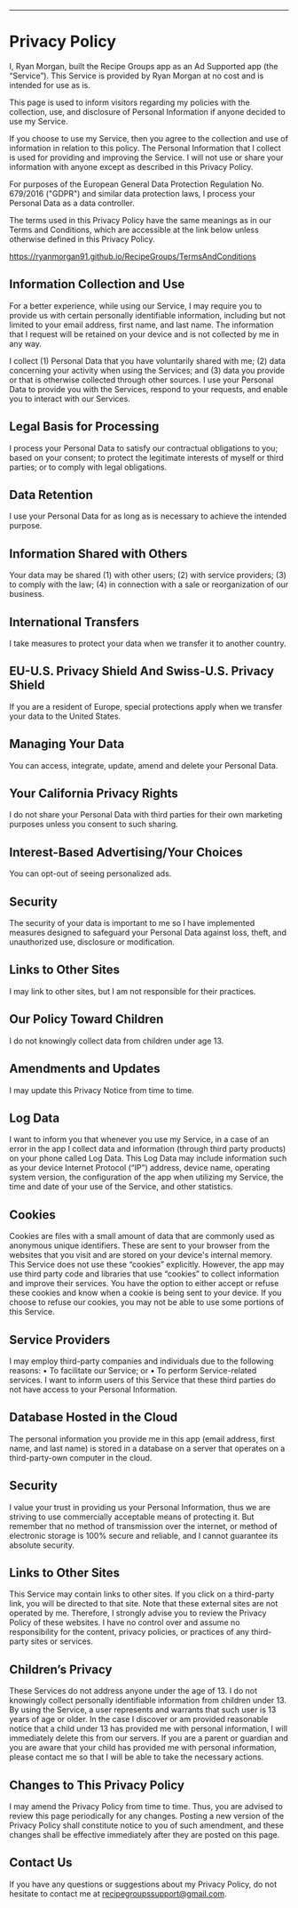 ---

<h1> Privacy Policy </h1>

I, Ryan Morgan, built the Recipe Groups app as an Ad Supported app (the “Service”). This Service is provided by Ryan Morgan at no cost and is intended for use as is.

This page is used to inform visitors regarding my policies with the collection, use, and disclosure of Personal Information if anyone decided to use my Service.

If you choose to use my Service, then you agree to the collection and use of information in relation to this policy. The Personal Information that I collect is used for providing and improving the Service. I will not use or share your information with anyone except as described in this Privacy Policy.

For purposes of the European General Data Protection Regulation No. 679/2016 ("GDPR") and similar data protection laws, I process your Personal Data as a data controller.

The terms used in this Privacy Policy have the same meanings as in our Terms and Conditions, which are accessible at the link below unless otherwise defined in this Privacy Policy.

https://ryanmorgan91.github.io/RecipeGroups/TermsAndConditions

<h2> Information Collection and Use </h2>

For a better experience, while using our Service, I may require you to provide us with certain personally identifiable information, including but not limited to your email address, first name, and last name. The information that I request will be retained on your device and is not collected by me in any way.

I collect (1) Personal Data that you have voluntarily shared with me; (2) data concerning your activity when using the Services; and (3) data you provide or that is otherwise collected through other sources. I use your Personal Data to provide you with the Services, respond to your requests, and enable you to interact with our Services. 

<h2>Legal Basis for Processing</h2>

I process your Personal Data to satisfy our contractual obligations to you; based on your consent; to protect the legitimate interests of myself or third parties; or to comply with legal obligations. 

<h2>Data Retention</h2>

I use your Personal Data for as long as is necessary to achieve the intended purpose. 

<h2>Information Shared with Others</h2>

Your data may be shared (1) with other users; (2) with service providers; (3) to comply with the law; (4) in connection with a sale or reorganization of our business. 

<h2>International Transfers</h2>

I take measures to protect your data when we transfer it to another country. 

<h2>EU-U.S. Privacy Shield And Swiss-U.S. Privacy Shield</h2>

If you are a resident of Europe, special protections apply when we transfer your data to the United States. 

<h2>Managing Your Data</h2>

You can access, integrate, update, amend and delete your Personal Data. 

<h2>Your California Privacy Rights</h2>

I do not share your Personal Data with third parties for their own marketing purposes unless you consent to such sharing. 

<h2>Interest-Based Advertising/Your Choices</h2>

You can opt-out of seeing personalized ads. 

<h2>Security</h2>

The security of your data is important to me so I have implemented measures designed to safeguard your Personal Data against loss, theft, and unauthorized use, disclosure or modification. 

<h2>Links to Other Sites</h2>

I may link to other sites, but I am not responsible for their practices. 

<h2>Our Policy Toward Children</h2>

I do not knowingly collect data from children under age 13. 

<h2>Amendments and Updates</h2>

I may update this Privacy Notice from time to time. 

<h2>Log Data</h2>

I want to inform you that whenever you use my Service, in a case of an error in the app I collect data and information (through third party products) on your phone called Log Data. This Log Data may include information such as your device Internet Protocol (“IP”) address, device name, operating system version, the configuration of the app when utilizing my Service, the time and date of your use of the Service, and other statistics.

<h2>Cookies</h2>

Cookies are files with a small amount of data that are commonly used as anonymous unique identifiers. These are sent to your browser from the websites that you visit and are stored on your device's internal memory.
This Service does not use these “cookies” explicitly. However, the app may use third party code and libraries that use “cookies” to collect information and improve their services. You have the option to either accept or refuse these cookies and know when a cookie is being sent to your device. If you choose to refuse our cookies, you may not be able to use some portions of this Service.

<h2>Service Providers</h2>

I may employ third-party companies and individuals due to the following reasons:
•	To facilitate our Service; or
•	To perform Service-related services.
I want to inform users of this Service that these third parties do not have access to your Personal Information. 

<h2>Database Hosted in the Cloud</h2>

The personal information you provide me in this app (email address, first name, and last name) is stored in a database on a server that operates on a third-party-own computer in the cloud. 

<h2>Security</h2>

I value your trust in providing us your Personal Information, thus we are striving to use commercially acceptable means of protecting it. But remember that no method of transmission over the internet, or method of electronic storage is 100% secure and reliable, and I cannot guarantee its absolute security.

<h2>Links to Other Sites</h2>

This Service may contain links to other sites. If you click on a third-party link, you will be directed to that site. Note that these external sites are not operated by me. Therefore, I strongly advise you to review the Privacy Policy of these websites. I have no control over and assume no responsibility for the content, privacy policies, or practices of any third-party sites or services.

<h2>Children’s Privacy</h2>

These Services do not address anyone under the age of 13. I do not knowingly collect personally identifiable information from children under 13. By using the Service, a user represents and warrants that such user is 13 years of age or older.
In the case I discover or am provided reasonable notice that a child under 13 has provided me with personal information, I will immediately delete this from our servers. If you are a parent or guardian and you are aware that your child has provided me with personal information, please contact me so that I will be able to take the necessary actions.

<h2>Changes to This Privacy Policy</h2>

I may amend the Privacy Policy from time to time. Thus, you are advised to review this page periodically for any changes. Posting a new version of the Privacy Policy shall constitute notice to you of such amendment, and these changes shall be effective immediately after they are posted on this page.

<h2>Contact Us</h2>

If you have any questions or suggestions about my Privacy Policy, do not hesitate to contact me at recipegroupssupport@gmail.com.

